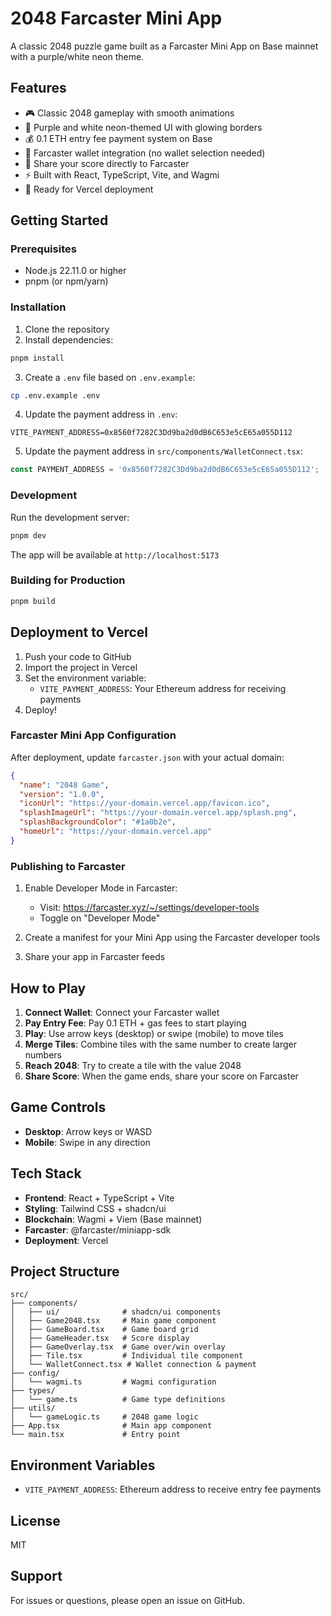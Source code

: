 # 2048 Farcaster Mini App

A classic 2048 puzzle game built as a Farcaster Mini App on Base mainnet with a purple/white neon theme.

## Features

- 🎮 Classic 2048 gameplay with smooth animations
- 💜 Purple and white neon-themed UI with glowing borders
- 💰 0.1 ETH entry fee payment system on Base
- 🔗 Farcaster wallet integration (no wallet selection needed)
- 📱 Share your score directly to Farcaster
- ⚡ Built with React, TypeScript, Vite, and Wagmi
- 🚀 Ready for Vercel deployment

## Getting Started

### Prerequisites

- Node.js 22.11.0 or higher
- pnpm (or npm/yarn)

### Installation

1. Clone the repository
2. Install dependencies:

```bash
pnpm install
```

3. Create a `.env` file based on `.env.example`:

```bash
cp .env.example .env
```

4. Update the payment address in `.env`:

```env
VITE_PAYMENT_ADDRESS=0x8560f7282C3Dd9ba2d0dB6C653e5cE65a055D112
```

5. Update the payment address in `src/components/WalletConnect.tsx`:

```typescript
const PAYMENT_ADDRESS = '0x8560f7282C3Dd9ba2d0dB6C653e5cE65a055D112';
```

### Development

Run the development server:

```bash
pnpm dev
```

The app will be available at `http://localhost:5173`

### Building for Production

```bash
pnpm build
```

## Deployment to Vercel

1. Push your code to GitHub
2. Import the project in Vercel
3. Set the environment variable:
   - `VITE_PAYMENT_ADDRESS`: Your Ethereum address for receiving payments
4. Deploy!

### Farcaster Mini App Configuration

After deployment, update `farcaster.json` with your actual domain:

```json
{
  "name": "2048 Game",
  "version": "1.0.0",
  "iconUrl": "https://your-domain.vercel.app/favicon.ico",
  "splashImageUrl": "https://your-domain.vercel.app/splash.png",
  "splashBackgroundColor": "#1a0b2e",
  "homeUrl": "https://your-domain.vercel.app"
}
```

### Publishing to Farcaster

1. Enable Developer Mode in Farcaster:
   - Visit: https://farcaster.xyz/~/settings/developer-tools
   - Toggle on "Developer Mode"

2. Create a manifest for your Mini App using the Farcaster developer tools

3. Share your app in Farcaster feeds

## How to Play

1. **Connect Wallet**: Connect your Farcaster wallet
2. **Pay Entry Fee**: Pay 0.1 ETH + gas fees to start playing
3. **Play**: Use arrow keys (desktop) or swipe (mobile) to move tiles
4. **Merge Tiles**: Combine tiles with the same number to create larger numbers
5. **Reach 2048**: Try to create a tile with the value 2048
6. **Share Score**: When the game ends, share your score on Farcaster

## Game Controls

- **Desktop**: Arrow keys or WASD
- **Mobile**: Swipe in any direction

## Tech Stack

- **Frontend**: React + TypeScript + Vite
- **Styling**: Tailwind CSS + shadcn/ui
- **Blockchain**: Wagmi + Viem (Base mainnet)
- **Farcaster**: @farcaster/miniapp-sdk
- **Deployment**: Vercel

## Project Structure

```
src/
├── components/
│   ├── ui/              # shadcn/ui components
│   ├── Game2048.tsx     # Main game component
│   ├── GameBoard.tsx    # Game board grid
│   ├── GameHeader.tsx   # Score display
│   ├── GameOverlay.tsx  # Game over/win overlay
│   ├── Tile.tsx         # Individual tile component
│   └── WalletConnect.tsx # Wallet connection & payment
├── config/
│   └── wagmi.ts         # Wagmi configuration
├── types/
│   └── game.ts          # Game type definitions
├── utils/
│   └── gameLogic.ts     # 2048 game logic
├── App.tsx              # Main app component
└── main.tsx             # Entry point
```

## Environment Variables

- `VITE_PAYMENT_ADDRESS`: Ethereum address to receive entry fee payments

## License

MIT

## Support

For issues or questions, please open an issue on GitHub.
